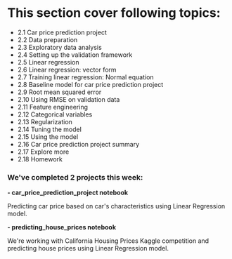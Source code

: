 # This section cover following topics:
- 2.1 Car price prediction project
- 2.2 Data preparation
- 2.3 Exploratory data analysis
- 2.4 Setting up the validation framework
- 2.5 Linear regression
- 2.6 Linear regression: vector form
- 2.7 Training linear regression: Normal equation
- 2.8 Baseline model for car price prediction project
- 2.9 Root mean squared error
- 2.10 Using RMSE on validation data
- 2.11 Feature engineering
- 2.12 Categorical variables
- 2.13 Regularization
- 2.14 Tuning the model
- 2.15 Using the model
- 2.16 Car price prediction project summary
- 2.17 Explore more
- 2.18 Homework

### We've completed 2 projects this week:

**- car_price_prediction_project notebook**
  
  Predicting car price based on car's characteristics using Linear Regression model.

**- predicting_house_prices notebook**

  We're working with California Housing Prices Kaggle competition and predicting house prices using Linear Regression model. 
